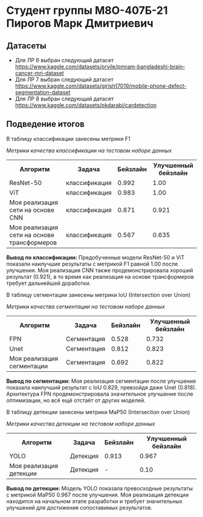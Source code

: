 # Студент группы М8О-407Б-21 Пирогов Марк Дмитриевич

## Датасеты

- Для ЛР 6 выбран следующий датасет https://www.kaggle.com/datasets/orvile/pmram-bangladeshi-brain-cancer-mri-dataset
- Для ЛР 7 выбран следующий датасет https://www.kaggle.com/datasets/girish17019/mobile-phone-defect-segmentation-dataset
- Для ЛР 8 выбран следующий датасет https://www.kaggle.com/datasets/pkdarabi/cardetection

## Подведение итогов

В таблицу классификации занесены метрики F1

*Метрики качества классификации на тестовом наборе данных*
<table>
    <tr>
        <th>Алгоритм</th>
        <th>Задача</th>
        <th>Бейзлайн</th>
        <th>Улучшенный бейзлайн</th>
    </tr>
    <tr>
        <td>ResNet-50</td>
        <td>классификация</td>
        <td>0.992</td>
        <td>1.00</td>
    </tr>
    <tr>
        <td>ViT</td>
        <td>классификация</td>
        <td>0.983</td>
        <td>1.00</td>
    </tr>
    <tr>
        <td>Моя реализация сети на основе CNN</td>
        <td>классификация</td>
        <td>0.871</td>
        <td>0.921</td>
    </tr>
    <tr>
        <td>Моя реализация сети на основе трансформеров</td>
        <td>классификация</td>
        <td>0.567</td>
        <td>0.635</td>
    </tr>
</table>

**Вывод по классификации:** Предобученные модели ResNet-50 и ViT показали наилучшие результаты с метрикой F1 равной 1.00 после улучшения. Моя реализация CNN также продемонстрировала хороший результат (0.921), в то время как реализация на основе трансформеров требует дальнейшей доработки.


В таблицу сегментации занесены метрики IoU (Intersection over Union)

*Метрики качества сегментации на тестовом наборе данных*
<table>
    <tr>
        <th>Алгоритм</th>
        <th>Задача</th>
        <th>Бейзлайн</th>
        <th>Улучшенный бейзлайн</th>
    </tr>
    <tr>
        <td>FPN</td>
        <td>Сегментация</td>
        <td>0.528</td>
        <td>0.732</td>
    </tr>
    <tr>
        <td>Unet</td>
        <td>Сегментация</td>
        <td>0.812</td>
        <td>0.823</td>
    </tr>
    <tr>
        <td>Моя реализация сегментации</td>
        <td>Сегментация</td>
        <td>0.692</td>
        <td>0.822</td>
    </tr>
</table>

**Вывод по сегментации:** Моя реализация сегментации после улучшения показала наилучший результат с IoU 0.829, превзойдя даже Unet (0.818). Архитектура FPN продемонстрировала значительное улучшение после оптимизации, но всё ещё отстаёт от других моделей.


В таблицу детекции занесены метрики MaP50 (Intersection over Union)

*Метрики качества детекции на тестовом наборе данных*
<table>
    <tr>
        <th>Алгоритм</th>
        <th>Задача</th>
        <th>Бейзлайн</th>
        <th>Улучшенный бейзлайн</th>
    </tr>
    <tr>
        <td>YOLO</td>
        <td>Детекция</td>
        <td>0.913</td>
        <td>0.967</td>
    </tr>
    <tr>
        <td>Моя реализация детекции</td>
        <td>Детекция</td>
        <td>-</td>
        <td>0.10</td>
    </tr>
</table>

**Вывод по детекции:** Модель YOLO показала превосходные результаты с метрикой MaP50 0.967 после улучшения. Моя реализация детекции находится на начальном этапе разработки и требует значительных улучшений для достижения сопоставимых результатов.
